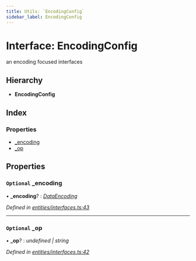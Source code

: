 ```yaml
---
title: Utils: `EncodingConfig`
sidebar_label: EncodingConfig
---
```


# Interface: EncodingConfig

an encoding focused interfaces

## Hierarchy

* **EncodingConfig**

## Index

### Properties

* [_encoding](encodingconfig.md#optional-_encoding)
* [_op](encodingconfig.md#optional-_op)

## Properties

### `Optional` _encoding

• **_encoding**? : *[DataEncoding](../enums/dataencoding.md)*

*Defined in [entities/interfaces.ts:43](https://github.com/terascope/teraslice/blob/d2d877b60/packages/utils/src/entities/interfaces.ts#L43)*

___

### `Optional` _op

• **_op**? : *undefined | string*

*Defined in [entities/interfaces.ts:42](https://github.com/terascope/teraslice/blob/d2d877b60/packages/utils/src/entities/interfaces.ts#L42)*
